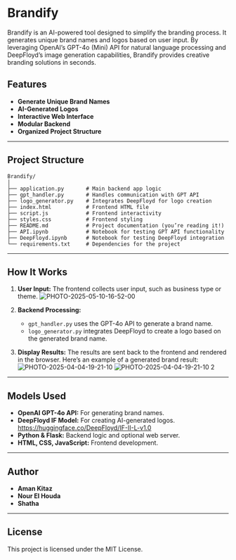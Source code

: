 # Brandify
Brandify is an AI-powered tool designed to simplify the branding process. It generates unique brand names and logos based on user input. By leveraging OpenAI’s GPT-4o (Mini) API for natural language processing and DeepFloyd’s image generation capabilities, Brandify provides creative branding solutions in seconds.

## Features

- **Generate Unique Brand Names** 
- **AI-Generated Logos**
- **Interactive Web Interface** 
- **Modular Backend**
- **Organized Project Structure** 

---

## Project Structure

```
Brandify/
│
├── application.py       # Main backend app logic
├── gpt_handler.py       # Handles communication with GPT API
├── logo_generator.py    # Integrates DeepFloyd for logo creation
├── index.html           # Frontend HTML file
├── script.js            # Frontend interactivity
├── styles.css           # Frontend styling
├── README.md            # Project documentation (you’re reading it!)
├── API.ipynb            # Notebook for testing GPT API functionality
├── DeepFloyd.ipynb      # Notebook for testing DeepFloyd integration
└── requirements.txt     # Dependencies for the project
```

---

## How It Works

1. **User Input:** The frontend collects user input, such as business type or theme.
![PHOTO-2025-05-10-16-52-00](https://github.com/user-attachments/assets/bb68508b-366a-4c3f-a424-4c270d3ce87e)

2. **Backend Processing:**
   - `gpt_handler.py` uses the GPT-4o API to generate a brand name.
   - `logo_generator.py` integrates DeepFloyd to create a logo based on the generated brand name.
3. **Display Results:** The results are sent back to the frontend and rendered in the browser.
Here’s an example of a generated brand result:
![PHOTO-2025-04-04-19-21-10](https://github.com/user-attachments/assets/03c1196e-cc8e-4e61-9e47-60f26c3db435)
![PHOTO-2025-04-04-19-21-10 2](https://github.com/user-attachments/assets/537421f1-fd11-4921-93d5-cfa95de557ea)

---

## Models Used

- **OpenAI GPT-4o API:** For generating brand names.
- **DeepFloyd IF Model:** For creating AI-generated logos. https://huggingface.co/DeepFloyd/IF-II-L-v1.0
- **Python & Flask:** Backend logic and optional web server.
- **HTML, CSS, JavaScript:** Frontend development.

---

## Author

- **Aman Kitaz**
- **Nour El Houda**
- **Shatha**

 ---

## License 
This project is licensed under the MIT License.
  
